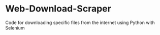# Web-Download-Scraper
Code for downloading specific files from the internet using Python with Selenium
